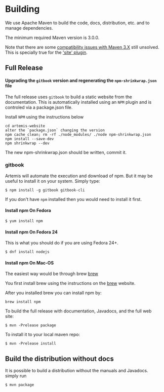 # Building

We use Apache Maven to build the code, docs, distribution, etc. and to manage dependencies.

The minimum required Maven version is 3.0.0.

Note that there are some [compatibility issues with Maven 3.X](https://cwiki.apache.org/confluence/display/MAVEN/Maven+3.x+Compatibility+Notes)
still unsolved. This is specially true for the ['site' plugin](https://maven.apache.org/plugins-archives/maven-site-plugin-3.3/maven-3.html).

## Full Release

#### Upgrading the `gitbook` version and regenerating the `npm-shrinkwrap.json` file
The full release uses `gitbook` to build a static website from the documentation. This is automatically installed using
an `NPM` plugin and is controled via a package.json file.

Install `NPM` using the instructions below

    cd artemis-website
    alter the `package.json` changing the version
    npm cache clean; rm -rf ./node_modules/ ./node npm-shrinkwrap.json
    npm install --save-dev
    npm shrinkwrap --dev

The new npm-shrinkwrap.json should be written, commit it.

### gitbook

Artemis will automate the execution and download of npm. But it may be useful to install it on your system. Simply type:

    $ npm install -g gitbook gitbook-cli

If you don't have `npm` installed then you would need to install it first.

#### Install npm On Fedora

    $ yum install npm

#### Install npm On Fedora 24

This is what you should do if you are using Fedora 24+.

    $ dnf install nodejs

#### Install npm On Mac-OS

The easiest way would be through brew [brew]

You first install brew using the instructions on the [brew] website.

After you installed brew you can install npm by:

    brew install npm

[brew]: <http://brew.sh>

To build the full release with documentation, Javadocs, and the full web site:

    $ mvn -Prelease package

To install it to your local maven repo:

    $ mvn -Prelease install

## Build the distribution without docs

It is possible to build a distribution without the manuals and Javadocs.
simply run

    $ mvn package

